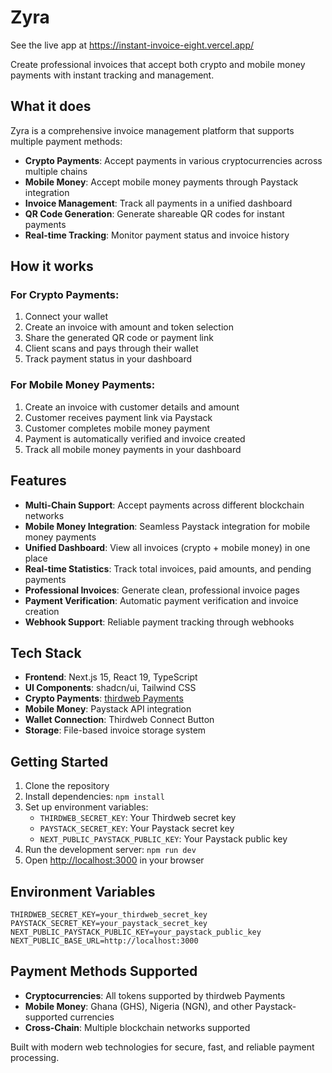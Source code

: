 # Zyra

See the live app at https://instant-invoice-eight.vercel.app/

Create professional invoices that accept both crypto and mobile money payments with instant tracking and management.

## What it does

Zyra is a comprehensive invoice management platform that supports multiple payment methods:

- **Crypto Payments**: Accept payments in various cryptocurrencies across multiple chains
- **Mobile Money**: Accept mobile money payments through Paystack integration
- **Invoice Management**: Track all payments in a unified dashboard
- **QR Code Generation**: Generate shareable QR codes for instant payments
- **Real-time Tracking**: Monitor payment status and invoice history

## How it works

### For Crypto Payments:
1. Connect your wallet
2. Create an invoice with amount and token selection
3. Share the generated QR code or payment link
4. Client scans and pays through their wallet
5. Track payment status in your dashboard

### For Mobile Money Payments:
1. Create an invoice with customer details and amount
2. Customer receives payment link via Paystack
3. Customer completes mobile money payment
4. Payment is automatically verified and invoice created
5. Track all mobile money payments in your dashboard

## Features

- **Multi-Chain Support**: Accept payments across different blockchain networks
- **Mobile Money Integration**: Seamless Paystack integration for mobile money payments
- **Unified Dashboard**: View all invoices (crypto + mobile money) in one place
- **Real-time Statistics**: Track total invoices, paid amounts, and pending payments
- **Professional Invoices**: Generate clean, professional invoice pages
- **Payment Verification**: Automatic payment verification and invoice creation
- **Webhook Support**: Reliable payment tracking through webhooks

## Tech Stack

- **Frontend**: Next.js 15, React 19, TypeScript
- **UI Components**: shadcn/ui, Tailwind CSS
- **Crypto Payments**: [thirdweb Payments](https://portal.thirdweb.com/payments)
- **Mobile Money**: Paystack API integration
- **Wallet Connection**: Thirdweb Connect Button
- **Storage**: File-based invoice storage system

## Getting Started

1. Clone the repository
2. Install dependencies: `npm install`
3. Set up environment variables:
   - `THIRDWEB_SECRET_KEY`: Your Thirdweb secret key
   - `PAYSTACK_SECRET_KEY`: Your Paystack secret key
   - `NEXT_PUBLIC_PAYSTACK_PUBLIC_KEY`: Your Paystack public key
4. Run the development server: `npm run dev`
5. Open [http://localhost:3000](http://localhost:3000) in your browser

## Environment Variables

```env
THIRDWEB_SECRET_KEY=your_thirdweb_secret_key
PAYSTACK_SECRET_KEY=your_paystack_secret_key
NEXT_PUBLIC_PAYSTACK_PUBLIC_KEY=your_paystack_public_key
NEXT_PUBLIC_BASE_URL=http://localhost:3000
```

## Payment Methods Supported

- **Cryptocurrencies**: All tokens supported by thirdweb Payments
- **Mobile Money**: Ghana (GHS), Nigeria (NGN), and other Paystack-supported currencies
- **Cross-Chain**: Multiple blockchain networks supported

Built with modern web technologies for secure, fast, and reliable payment processing.
